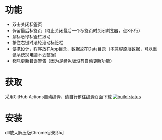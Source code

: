 # 功能
- 双击关闭标签页
- 保留最后标签页（防止关闭最后一个标签页时关闭浏览器，点X不行）
- 鼠标悬停标签栏滚动
- 按住右键时滚轮滚动标签栏
- 便携设计，程序放在App目录，数据放在Data目录（不兼容原版数据，可以重装系统换电脑不丢数据）
- 移除更新错误警告（因为是绿色版没有自动更新功能）
# 获取
采用GitHub Actions自动编译，请自行前往[编译](https://github.com/shuax/chrome_plus/actions)页面下载
[![build status](https://github.com/shuax/chrome_plus/actions/workflows/build.yml/badge.svg)](https://github.com/shuax/chrome_plus/actions/workflows/build.yml)
# 安装
dll放入解压版Chrome目录即可

